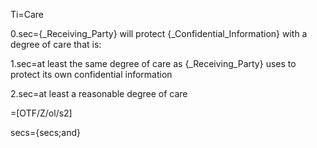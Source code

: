 Ti=Care

0.sec={_Receiving_Party} will protect {_Confidential_Information} with a degree of care that is:

1.sec=at least the same degree of care as {_Receiving_Party} uses to protect its own confidential information

2.sec=at least a reasonable degree of care

=[OTF/Z/ol/s2]
  
secs={secs;and}